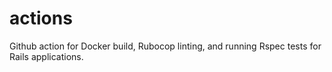 # actions
Github action for Docker build, Rubocop linting, and running Rspec tests for Rails applications.

